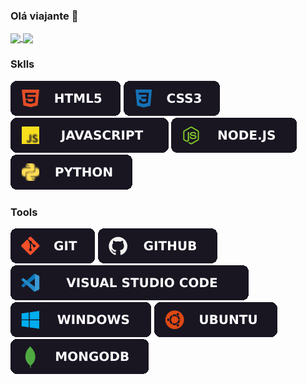### Olá viajante 👋

<a href="https://github.com/anuraghazra/github-readme-stats">
  <img height=200 align="center" src="https://github-readme-stats.vercel.app/api?username=Actunes&show_icons=true&theme=omni&include_all_commits=true&count_private=true&hide_border=true&title_color=483C67" />
</a>
<a href="https://github.com/anuraghazra/convoychat">
  <img height=200 align="center" src="https://github-readme-stats.vercel.app//api/top-langs/?username=Actunes&layout=compact&langs_count=7&theme=omni&hide_border=true&title_color=483C67" />
</a>

### Sklls

![HTML5](./badges/Skills/html.svg)
![CSS3](./badges/Skills/css.svg)
![JavaScript](./badges/Skills/js.svg)
![Node.js](./badges/Skills/node.svg)
![Python](./badges/Skills/py.svg)

### Tools

![Git](./badges/Tools/Git.svg)
![GitHub](./badges/Tools/github.svg)
![Visual Studio Code](./badges/Tools/vscode.svg)<br>
![Windows](./badges/Tools/windows.svg)
![Ubuntu](./badges/Tools/ubuntu.svg)
![mongoDB](./badges/Tools/mongo.svg)
